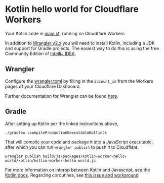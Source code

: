 # Kotlin hello world for Cloudflare Workers

Your Kotlin code in [main.kt](https://github.com/cloudflare/kotlin-worker-hello-world/blob/master/src/main/kotlin/main.kt), running on Cloudflare Workers

In addition to [Wrangler v2.x](https://github.com/cloudflare/wrangler2) you will need to install Kotlin, including a JDK and support for Gradle projects. The easiest way to do this is using the free Community Edition of [IntelliJ IDEA](https://kotlinlang.org/docs/tutorials/jvm-get-started.html).

## Wrangler

Configure the [wrangler.toml](wrangler.toml) by filling in the `account_id` from the Workers pages of your Cloudflare Dashboard.

Further documentation for Wrangler can be found [here](https://developers.cloudflare.com/workers/tooling/wrangler).

## Gradle

After setting up Kotlin per the linked instructions above,

```
./gradlew :compileProductionExecutableKotlinJs
```

That will compile your code and package it into a JavaScript executable, after which you can run `wrangler publish` to push it to Cloudflare.

```
wrangler publish build/js/packages/kotlin-worker-hello-world/kotlin/kotlin-worker-hello-world.js
```

For more information on interop between Kotlin and Javascript, see the [Kotlin docs](https://kotlinlang.org/docs/reference/js-interop.html).  Regarding coroutines, see [this issue and workaround](https://github.com/cloudflare/kotlin-worker-hello-world/issues/2)
